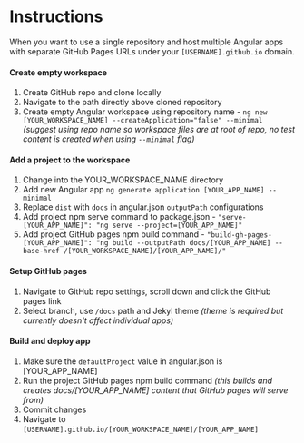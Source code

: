 # Instructions

When you want to use a single repository and host multiple Angular apps with separate GitHub Pages URLs under your `[USERNAME].github.io` domain.

#### Create empty workspace
1. Create GitHub repo and clone locally
2. Navigate to the path directly above cloned repository
3. Create empty Angular workspace using repository name - `ng new [YOUR_WORKSPACE_NAME] --createApplication="false" --minimal` *(suggest using repo name so workspace files are at root of repo, no test content is created when using `--minimal` flag)*

#### Add a project to the workspace
1. Change into the YOUR_WORKSPACE_NAME directory
2. Add new Angular app `ng generate application [YOUR_APP_NAME] --minimal`
3. Replace `dist` with `docs` in angular.json `outputPath` configurations
4. Add project npm serve command to package.json - `"serve-[YOUR_APP_NAME]": "ng serve --project=[YOUR_APP_NAME]"`
5. Add project GitHub pages npm build command - `"build-gh-pages-[YOUR_APP_NAME]": "ng build --outputPath docs/[YOUR_APP_NAME] --base-href /[YOUR_WORKSPACE_NAME]/[YOUR_APP_NAME]/"`

#### Setup GitHub pages
1. Navigate to GitHub repo settings, scroll down and click the GitHub pages link
2. Select branch, use `/docs` path and Jekyl theme *(theme is required but currently doesn't affect individual apps)*

#### Build and deploy app
1. Make sure the `defaultProject` value in angular.json is [YOUR_APP_NAME] 
2. Run the project GitHub pages npm build command *(this builds and creates docs/[YOUR_APP_NAME] content that GitHub pages will serve from)*
3. Commit changes
4. Navigate to `[USERNAME].github.io/[YOUR_WORKSPACE_NAME]/[YOUR_APP_NAME]`
